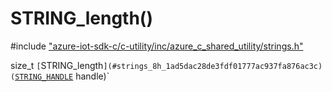 # STRING_length()

\#include ["azure-iot-sdk-c/c-utility/inc/azure_c_shared_utility/strings.h"](../iot-c-ref-strings-h.md)  

size_t `[`STRING_length`](#strings_8h_1ad5dac28de3fdf01777ac937fa876ac3c)(`[`STRING_HANDLE`](#strings__types_8h_1a38c89d91aecbdc355555337b6eb88dbf) handle)`

